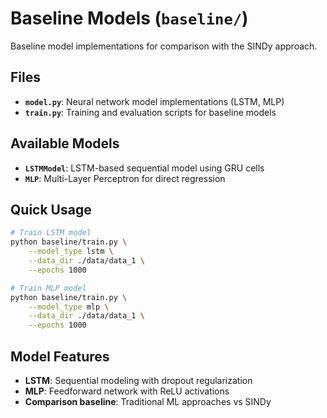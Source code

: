# Baseline Models (`baseline/`)

Baseline model implementations for comparison with the SINDy approach.

## Files

- **`model.py`**: Neural network model implementations (LSTM, MLP)
- **`train.py`**: Training and evaluation scripts for baseline models

## Available Models

- **`LSTMModel`**: LSTM-based sequential model using GRU cells
- **`MLP`**: Multi-Layer Perceptron for direct regression

## Quick Usage

```bash
# Train LSTM model
python baseline/train.py \
    --model_type lstm \
    --data_dir ./data/data_1 \
    --epochs 1000

# Train MLP model
python baseline/train.py \
    --model_type mlp \
    --data_dir ./data/data_1 \
    --epochs 1000
```

## Model Features

- **LSTM**: Sequential modeling with dropout regularization
- **MLP**: Feedforward network with ReLU activations
- **Comparison baseline**: Traditional ML approaches vs SINDy